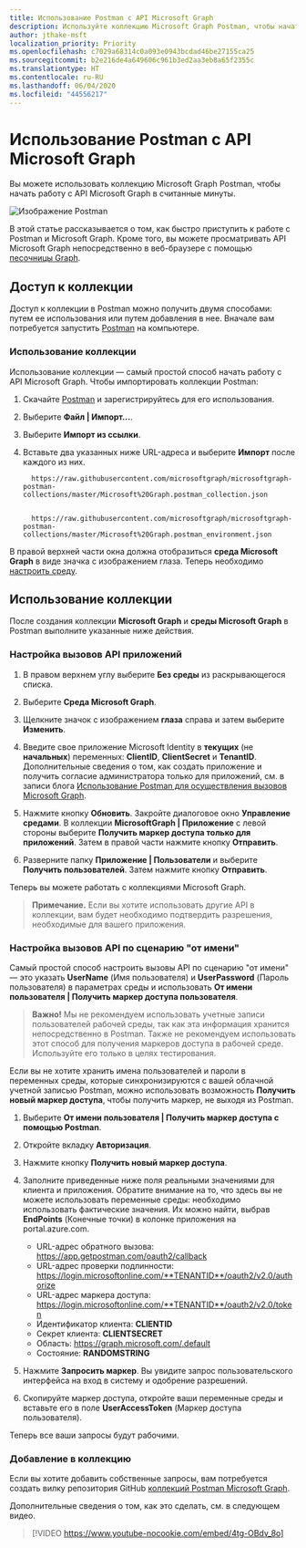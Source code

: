 ```yaml
---
title: Использование Postman с API Microsoft Graph
description: Используйте коллекцию Microsoft Graph Postman, чтобы начать работу с API Microsoft Graph в считанные минуты.
author: jthake-msft
localization_priority: Priority
ms.openlocfilehash: c7029a68314c0a093e0943bcdad46be27155ca25
ms.sourcegitcommit: b2e216de4a649606c961b3ed2aa3eb8a65f2355c
ms.translationtype: HT
ms.contentlocale: ru-RU
ms.lasthandoff: 06/04/2020
ms.locfileid: "44556217"
---
```

# <a name="use-postman-with-the-microsoft-graph-api"></a>Использование Postman с API Microsoft Graph

Вы можете использовать коллекцию Microsoft Graph Postman, чтобы начать работу с API Microsoft Graph в считанные минуты.

![Изображение Postman](https://github.com/microsoftgraph/microsoftgraph-postman-collections/blob/master/images/postman.png?raw=true)

В этой статье рассказывается о том, как быстро приступить к работе с Postman и Microsoft Graph. Кроме того, вы можете просматривать API Microsoft Graph непосредственно в веб-браузере с помощью [песочницы Graph](https://developer.microsoft.com/graph/graph-explorer).

## <a name="accessing-the-collection"></a>Доступ к коллекции
Доступ к коллекции в Postman можно получить двумя способами: путем ее использования или путем добавления в нее. Вначале вам потребуется запустить [Postman](https://www.getpostman.com/) на компьютере.

### <a name="consume-the-collection"></a>Использование коллекции
Использование коллекции ⁠— самый простой способ начать работу с API Microsoft Graph. Чтобы импортировать коллекции Postman:

1. Скачайте [Postman](https://www.getpostman.com/) и зарегистрируйтесь для его использования.
2. Выберите **Файл | Импорт...**.
3. Выберите **Импорт из ссылки**.
4. Вставьте два указанных ниже URL-адреса и выберите **Импорт** после каждого из них.

    ```
      https://raw.githubusercontent.com/microsoftgraph/microsoftgraph-postman-collections/master/Microsoft%20Graph.postman_collection.json
      
    ```
    ```
      https://raw.githubusercontent.com/microsoftgraph/microsoftgraph-postman-collections/master/Microsoft%20Graph.postman_environment.json

    ```

В правой верхней части окна должна отобразиться **среда Microsoft Graph** в виде значка с изображением глаза. Теперь необходимо [настроить среду](#using-the-collection).

## <a name="using-the-collection"></a>Использование коллекции
После создания коллекции **Microsoft Graph** и **среды Microsoft Graph** в Postman выполните указанные ниже действия.

### <a name="set-up-application-api-calls"></a>Настройка вызовов API приложений

1. В правом верхнем углу выберите **Без среды** из раскрывающегося списка.
2. Выберите **Среда Microsoft Graph**.
3. Щелкните значок с изображением **глаза** справа и затем выберите **Изменить**.
4. Введите свое приложение Microsoft Identity в **текущих** (не **начальных**) переменных: **ClientID**, **ClientSecret** и **TenantID**. 
 Дополнительные сведения о том, как создать приложение и получить согласие администратора только для приложений, см. в записи блога [Использование Postman для осуществления вызовов Microsoft Graph](https://developer.microsoft.com/ru-RU/graph/blogs/30daysmsgraph-day-13-postman-to-make-microsoft-graph-calls/).

5. Нажмите кнопку **Обновить**. Закройте диалоговое окно **Управление средами**. В коллекции **MicrosoftGraph | Приложение** с левой стороны выберите **Получить маркер доступа только для приложений**. Затем в правой части нажмите кнопку **Отправить**.
6. Разверните папку **Приложение | Пользователи** и выберите **Получить пользователей**. Затем нажмите кнопку **Отправить**.

Теперь вы можете работать с коллекциями Microsoft Graph.

>**Примечание.** Если вы хотите использовать другие API в коллекции, вам будет необходимо подтвердить разрешения, необходимые для вашего приложения.

### <a name="set-up-on-behalf-of-api-calls"></a>Настройка вызовов API по сценарию "от имени"
Самый простой способ настроить вызовы API по сценарию "от имени" ⁠— это указать **UserName** (Имя пользователя) и **UserPassword** (Пароль пользователя) в параметрах среды и использовать **От имени пользователя | Получить маркер доступа пользователя**. 

>**Важно!** Мы не рекомендуем использовать учетные записи пользователей рабочей среды, так как эта информация хранится непосредственно в Postman. Также не рекомендуем использовать этот способ для получения маркеров доступа в рабочей среде. Используйте его только в целях тестирования.

Если вы не хотите хранить имена пользователей и пароли в переменных среды, которые синхронизируются с вашей облачной учетной записью Postman, можно использовать возможность **Получить новый маркер доступа**, чтобы получить маркер, не выходя из Postman.

1. Выберите **От имени пользователя | Получить маркер доступа с помощью Postman**.
2. Откройте вкладку **Авторизация**.
3. Нажмите кнопку **Получить новый маркер доступа**.
4. Заполните приведенные ниже поля реальными значениями для клиента и приложения. Обратите внимание на то, что здесь вы не можете использовать переменные среды: необходимо использовать фактические значения. Их можно найти, выбрав **EndPoints** (Конечные точки) в колонке приложения на portal.azure.com.

    - URL-адрес обратного вызова: https://app.getpostman.com/oauth2/callback
    - URL-адрес проверки подлинности: https://login.microsoftonline.com/**TENANTID**/oauth2/v2.0/authorize
    - URL-адрес маркера доступа: https://login.microsoftonline.com/**TENANTID**/oauth2/v2.0/token
    - Идентификатор клиента: **CLIENTID**
    - Секрет клиента: **CLIENTSECRET**
    - Область: https://graph.microsoft.com/.default
    - Состояние: **RANDOMSTRING**
 
5. Нажмите **Запросить маркер**. Вы увидите запрос пользовательского интерфейса на вход в систему и одобрение разрешений.
6. Скопируйте маркер доступа, откройте ваши переменные среды и вставьте его в поле **UserAccessToken** (Маркер доступа пользователя).

Теперь все ваши запросы будут рабочими.


### <a name="contribute-to-the-collection"></a>Добавление в коллекцию
Если вы хотите добавить собственные запросы, вам потребуется создать вилку репозитория GitHub [коллекций Postman Microsoft Graph](https://github.com/microsoftgraph/microsoftgraph-postman-collections). 

Дополнительные сведения о том, как это сделать, см. в следующем видео.

> [!VIDEO https://www.youtube-nocookie.com/embed/4tg-OBdv_8o]
